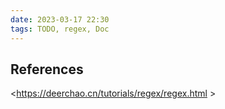 ```yaml
---
date: 2023-03-17 22:30
tags: TODO, regex, Doc
---
```


## References

<https://deerchao.cn/tutorials/regex/regex.html >